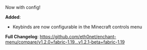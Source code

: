 Now with config!

**Added**:
- Keybinds are now configurable in the Minecraft controls menu

**Full Changelog**: https://github.com/eth0net/enchant-menu/compare/v1.2.0+fabric-1.19...v1.2.1-beta+fabric-1.19
